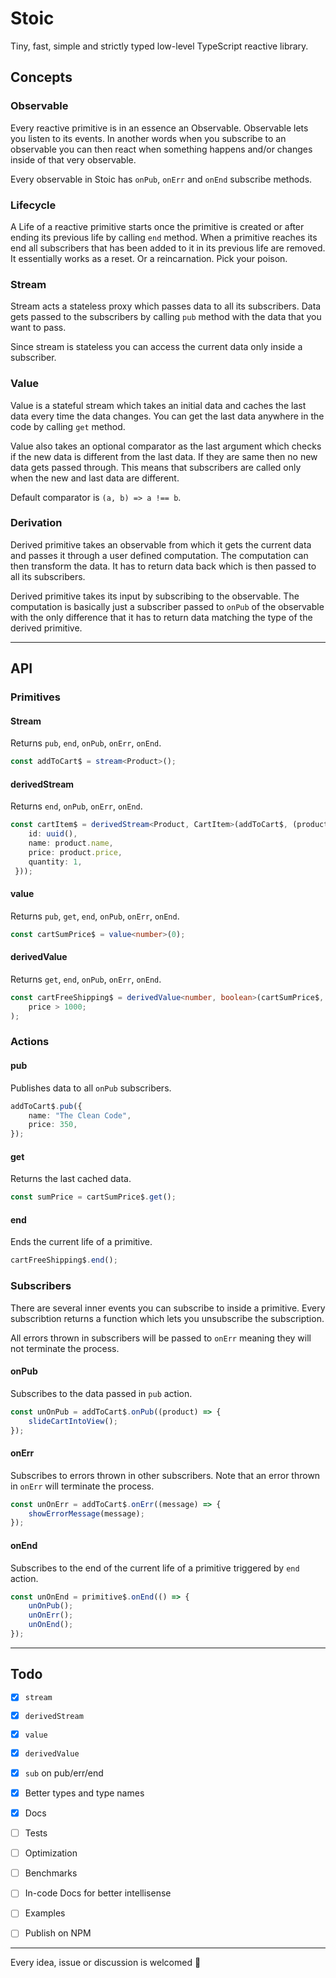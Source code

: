 # Stoic
Tiny, fast, simple and strictly typed low-level TypeScript reactive library. 



## Concepts

### Observable
Every reactive primitive is in an essence an Observable. Observable lets you listen to its events. In another words when you subscribe to an observable you can then react when something happens and/or changes inside of that very observable.

Every observable in Stoic has `onPub`, `onErr` and `onEnd` subscribe methods.

### Lifecycle
A Life of a reactive primitive starts once the primitive is created or after ending its previous life by calling `end` method. When a primitive reaches its end all subscribers that has been added to it in its previous life are removed. It essentially works as a reset. Or a reincarnation. Pick your poison. 

### Stream
Stream acts a stateless proxy which passes data to all its subscribers. Data gets passed to the subscribers by calling `pub` method with the data that you want to pass. 

Since stream is stateless you can access the current data only inside a subscriber. 

### Value
Value is a stateful stream which takes an initial data and caches the last data every time the data changes. You can get the last data anywhere in the code by calling `get` method. 

Value also takes an optional comparator as the last argument which checks if the new data is different from the last data. If they are same then no new data gets passed through. This means that subscribers are called only when the new and last data are different.

Default comparator is `(a, b) => a !== b`.

### Derivation
Derived primitive takes an observable from which it gets the current data and passes it through a user defined computation. The computation can then transform the data. It has to return data back which is then passed to all its subscribers.

Derived primitive takes its input by subscribing to the observable. The computation is basically just a subscriber passed to `onPub` of the observable with the only difference that it has to return data matching the type of the derived primitive.


___


## API

### Primitives

#### Stream 
Returns `pub`, `end`, `onPub`, `onErr`, `onEnd`.

``` typescript
const addToCart$ = stream<Product>();
```

#### derivedStream
Returns `end`, `onPub`, `onErr`, `onEnd`.

``` typescript
const cartItem$ = derivedStream<Product, CartItem>(addToCart$, (product) => ({
    id: uuid(),
    name: product.name,
    price: product.price,
    quantity: 1,
 }));
```

#### value
Returns `pub`, `get`, `end`, `onPub`, `onErr`, `onEnd`.

``` typescript
const cartSumPrice$ = value<number>(0);
```

#### derivedValue
Returns `get`, `end`, `onPub`, `onErr`, `onEnd`.

``` typescript
const cartFreeShipping$ = derivedValue<number, boolean>(cartSumPrice$, (price) =>
    price > 1000;
);
```

### Actions

#### pub
Publishes data to all `onPub` subscribers.

``` typescript
addToCart$.pub({
    name: "The Clean Code",
    price: 350,
});
```

#### get
Returns the last cached data.

``` typescript
const sumPrice = cartSumPrice$.get();
```

#### end
Ends the current life of a primitive.

``` typescript
cartFreeShipping$.end();
```

### Subscribers
There are several inner events you can subscribe to inside a primitive. Every subscribtion returns a function which lets you unsubscribe the subscription. 

All errors thrown in subscribers will be passed to `onErr` meaning they will not terminate the process. 

#### onPub
Subscribes to the data passed in `pub` action.

``` typescript
const unOnPub = addToCart$.onPub((product) => {
    slideCartIntoView();
});
```

#### onErr
Subscribes to errors thrown in other subscribers. Note that an error thrown in `onErr` will terminate the process.

``` typescript
const unOnErr = addToCart$.onErr((message) => {
    showErrorMessage(message); 
});
```

#### onEnd
Subscribes to the end of the current life of a primitive triggered by `end` action.

``` typescript
const unOnEnd = primitive$.onEnd(() => {
    unOnPub();
    unOnErr();
    unOnEnd();
});
```


___


## Todo
- [X] `stream`
- [X] `derivedStream`
- [X] `value`
- [X] `derivedValue`
- [X] `sub` on pub/err/end
- [X] Better types and type names
- [X] Docs
- [ ] Tests
- [ ] Optimization
- [ ] Benchmarks
- [ ] In-code Docs for better intellisense
- [ ] Examples
- [ ] Publish on NPM


___


Every idea, issue or discussion is welcomed 🙏 
